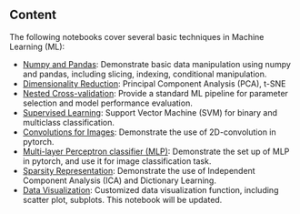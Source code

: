 ## Content

The following notebooks cover several basic techniques in Machine Learning (ML):

* [Numpy and Pandas](Numpy_and_Pandas.ipynb): Demonstrate basic data manipulation using numpy and pandas, including slicing, indexing, conditional manipulation.
* [Dimensionality Reduction](Dimensionality_Reduction.ipynb): Principal Component Analysis (PCA), t-SNE
* [Nested Cross-validation](Cross_validation_pipeline.ipynb): Provide a standard ML pipeline for parameter selection and model performance evaluation.
* [Supervised Learning](Supervised_Learning.ipynb): Support Vector Machine (SVM) for binary and multiclass classification.
* [Convolutions for Images](Convolution_basics.ipynb): Demonstrate the use of 2D-convolution in pytorch.
* [Multi-layer Perceptron classifier (MLP)](MLP.ipynb): Demonstrate the set up of MLP in pytorch, and use it for image classification task.
* [Sparsity Representation](Sparsity_Representation.ipynb): Demonstrate the use of Independent Component Analysis (ICA) and Dictionary Learning.
* [Data Visualization](Plot_utils.ipynb): Customized data visualization function, including scatter plot, subplots. This notebook will be updated.
